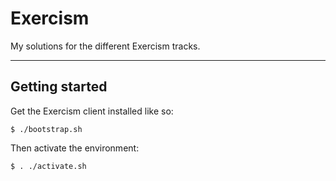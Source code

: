 # Exercism

My solutions for the different Exercism tracks.

---

## Getting started

Get the Exercism client installed like so:

```
$ ./bootstrap.sh
```

Then activate the environment:

```
$ . ./activate.sh
```
